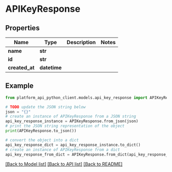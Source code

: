 # APIKeyResponse


## Properties

Name | Type | Description | Notes
------------ | ------------- | ------------- | -------------
**name** | **str** |  | 
**id** | **str** |  | 
**created_at** | **datetime** |  | 

## Example

```python
from platform_api_python_client.models.api_key_response import APIKeyResponse

# TODO update the JSON string below
json = "{}"
# create an instance of APIKeyResponse from a JSON string
api_key_response_instance = APIKeyResponse.from_json(json)
# print the JSON string representation of the object
print(APIKeyResponse.to_json())

# convert the object into a dict
api_key_response_dict = api_key_response_instance.to_dict()
# create an instance of APIKeyResponse from a dict
api_key_response_from_dict = APIKeyResponse.from_dict(api_key_response_dict)
```
[[Back to Model list]](../README.md#documentation-for-models) [[Back to API list]](../README.md#documentation-for-api-endpoints) [[Back to README]](../README.md)


